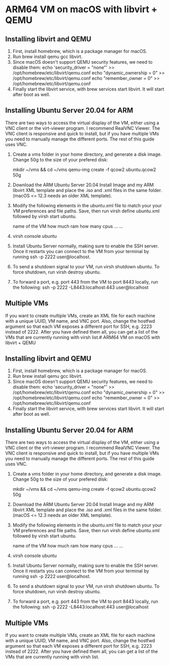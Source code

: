 # ARM64 VM on macOS with libvirt + QEMU
## Installing libvirt and QEMU

1. First, install homebrew, which is a package manager for macOS.
2. Run brew install qemu gcc libvirt.
3. Since macOS doesn't support QEMU security features, we need to disable them:
    echo 'security_driver = "none"' >> /opt/homebrew/etc/libvirt/qemu.conf
    echo "dynamic_ownership = 0" >> /opt/homebrew/etc/libvirt/qemu.conf
    echo "remember_owner = 0" >> /opt/homebrew/etc/libvirt/qemu.conf
4. Finally start the libvirt service, with brew services start libvirt. It will start after boot as well.

## Installing Ubuntu Server 20.04 for ARM

There are two ways to access the virtual display of the VM, either using a VNC client or the virt-viewer program. I recommend RealVNC Viewer. The VNC client is responsive and quick to install, but if you have multiple VMs you need to manually manage the different ports. The rest of this guide uses VNC.

1. Create a vms folder in your home directory, and generate a disk image. Change 50g to the size of your prefered disk:

    mkdir ~/vms && cd ~/vms
    qemu-img create -f qcow2 ubuntu.qcow2 50g
    
2. Download the ARM Ubuntu Server 20.04 Install Image and my ARM libvirt XML template and place the .iso and .xml files in the same folder. (macOS <= 12.3 needs an older XML template).

3. Modify the following elements in the ubuntu.xml file to match your your VM preferences and file paths. Save, then run virsh define ubuntu.xml followed by virsh start ubuntu.

    <domain type='qemu' xmlns:qemu='http://libvirt.org/schemas/domain/qemu/1.0'>
    <name>name of the VM</name>
    <memory unit='GB'>how much ram</memory>
    <vcpu>how many cpus</vcpu>
    ...
    <disk type='file' device='disk'>
    <source file='full path to your qcow2 file'/>
    ...
    <disk type='file' device='disk'>
    <source file='full path to your install iso'/>

4. virsh console ubuntu


5. Install Ubuntu Server normally, making sure to enable the SSH server. Once it restarts you can connect to the VM from your terminal by running ssh -p 2222 user@localhost.

6. To send a shutdown signal to your VM, run virsh shutdown ubuntu. To force shutdown, run virsh destroy ubuntu.

7. To forward a port, e.g. port 443 from the VM to port 8443 locally, run the following: ssh -p 2222 -L8443:localhost:443 user@localhost

## Multiple VMs

If you want to create multiple VMs, create an XML file for each machine with a unique UUID, VM name, and VNC port. Also, change the hostfwd argument so that each VM exposes a different port for SSH, e.g. 2223 instead of 2222. After you have defined them all, you can get a list of the VMs that are currently running with virsh list.# ARM64 VM on macOS with libvirt + QEMU
## Installing libvirt and QEMU

1. First, install homebrew, which is a package manager for macOS.
2. Run brew install qemu gcc libvirt.
3. Since macOS doesn't support QEMU security features, we need to disable them:
    echo 'security_driver = "none"' >> /opt/homebrew/etc/libvirt/qemu.conf
    echo "dynamic_ownership = 0" >> /opt/homebrew/etc/libvirt/qemu.conf
    echo "remember_owner = 0" >> /opt/homebrew/etc/libvirt/qemu.conf
4. Finally start the libvirt service, with brew services start libvirt. It will start after boot as well.

## Installing Ubuntu Server 20.04 for ARM

There are two ways to access the virtual display of the VM, either using a VNC client or the virt-viewer program. I recommend RealVNC Viewer. The VNC client is responsive and quick to install, but if you have multiple VMs you need to manually manage the different ports. The rest of this guide uses VNC.

1. Create a vms folder in your home directory, and generate a disk image. Change 50g to the size of your prefered disk:

    mkdir ~/vms && cd ~/vms
    qemu-img create -f qcow2 ubuntu.qcow2 50g
    
2. Download the ARM Ubuntu Server 20.04 Install Image and my ARM libvirt XML template and place the .iso and .xml files in the same folder. (macOS <= 12.3 needs an older XML template).

3. Modify the following elements in the ubuntu.xml file to match your your VM preferences and file paths. Save, then run virsh define ubuntu.xml followed by virsh start ubuntu.

    <domain type='qemu' xmlns:qemu='http://libvirt.org/schemas/domain/qemu/1.0'>
    <name>name of the VM</name>
    <memory unit='GB'>how much ram</memory>
    <vcpu>how many cpus</vcpu>
    ...
    <disk type='file' device='disk'>
    <source file='full path to your qcow2 file'/>
    ...
    <disk type='file' device='disk'>
    <source file='full path to your install iso'/>

4. virsh console ubuntu


5. Install Ubuntu Server normally, making sure to enable the SSH server. Once it restarts you can connect to the VM from your terminal by running ssh -p 2222 user@localhost.

6. To send a shutdown signal to your VM, run virsh shutdown ubuntu. To force shutdown, run virsh destroy ubuntu.

7. To forward a port, e.g. port 443 from the VM to port 8443 locally, run the following: ssh -p 2222 -L8443:localhost:443 user@localhost

## Multiple VMs

If you want to create multiple VMs, create an XML file for each machine with a unique UUID, VM name, and VNC port. Also, change the hostfwd argument so that each VM exposes a different port for SSH, e.g. 2223 instead of 2222. After you have defined them all, you can get a list of the VMs that are currently running with virsh list.